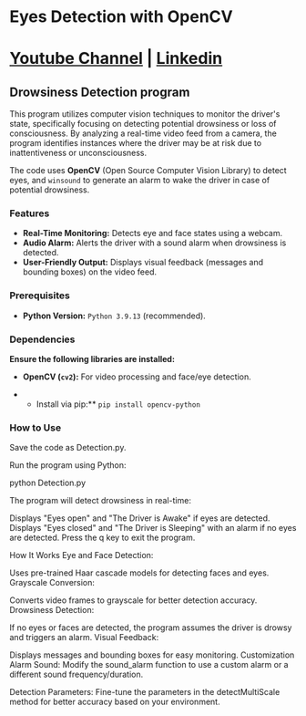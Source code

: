 # Eyes Detection with OpenCV
# [Youtube Channel](https://www.youtube.com/channel/UCrT5u-1_J1ogG4l0TKhj21g) | [Linkedin](https://www.linkedin.com/in/noureddin-sameer-45760a236/)
## Drowsiness Detection program

This program utilizes computer vision techniques to monitor the driver's state, specifically focusing on detecting potential drowsiness or loss of consciousness. By analyzing a real-time video feed from a camera, the program identifies instances where the driver may be at risk due to inattentiveness or unconsciousness.

The code uses **OpenCV** (Open Source Computer Vision Library) to detect eyes, and `winsound` to generate an alarm to wake the driver in case of potential drowsiness.

### Features
* **Real-Time Monitoring:** Detects eye and face states using a webcam.
* **Audio Alarm:** Alerts the driver with a sound alarm when drowsiness is detected.
* **User-Friendly Output:** Displays visual feedback (messages and bounding boxes) on the video feed.

### Prerequisites
* **Python Version:** `Python 3.9.13` (recommended).

### Dependencies
**Ensure the following libraries are installed:**

* **OpenCV (`cv2`):** For video processing and face/eye detection.

* * Install via pip:** ```pip install opencv-python```


### How to Use

Save the code as Detection.py.

Run the program using Python:

python Detection.py  

The program will detect drowsiness in real-time:

Displays "Eyes open" and "The Driver is Awake" if eyes are detected.
Displays "Eyes closed" and "The Driver is Sleeping" with an alarm if no eyes are detected.
Press the q key to exit the program.

How It Works
Eye and Face Detection:

Uses pre-trained Haar cascade models for detecting faces and eyes.
Grayscale Conversion:

Converts video frames to grayscale for better detection accuracy.
Drowsiness Detection:

If no eyes or faces are detected, the program assumes the driver is drowsy and triggers an alarm.
Visual Feedback:

Displays messages and bounding boxes for easy monitoring.
Customization
Alarm Sound:
Modify the sound_alarm function to use a custom alarm or a different sound frequency/duration.

Detection Parameters:
Fine-tune the parameters in the detectMultiScale method for better accuracy based on your environment.

